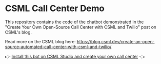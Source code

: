 # CSML Call Center Demo

This repository contains the code of the chatbot demonstrated in the "Create Your Own Open-Source Call Center with CSML and Twilio" post on CSML's blog.

Read more on the CSML blog here: https://blog.csml.dev/create-an-open-source-automated-call-center-with-csml-and-twilio/

👉 [Install this bot on CSML Studio and create your own call center](https://studio.csml.dev/bots?action=import&import_mode=IMPORT_URL&name=CallCenterDemo&archive_url=https%3A%2F%2Fgithub.com%2FCSML-by-Clevy%2Fcall-center-demo&autosubmit=true) 👈